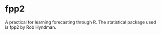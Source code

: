 # fpp2
A practical for learning forecasting through R. The statistical package used is fpp2 by Rob Hyndman.
